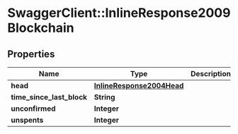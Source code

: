 # SwaggerClient::InlineResponse2009Blockchain

## Properties
Name | Type | Description | Notes
------------ | ------------- | ------------- | -------------
**head** | [**InlineResponse2004Head**](InlineResponse2004Head.md) |  | [optional] 
**time_since_last_block** | **String** |  | [optional] 
**unconfirmed** | **Integer** |  | [optional] 
**unspents** | **Integer** |  | [optional] 


